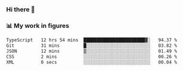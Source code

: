 ### Hi there 👋

### 📊 My work in figures

<!--START_SECTION:waka-->

```txt
TypeScript   12 hrs 54 mins  ███████████████████████▓░   94.37 %
Git          31 mins         █░░░░░░░░░░░░░░░░░░░░░░░░   03.82 %
JSON         12 mins         ▒░░░░░░░░░░░░░░░░░░░░░░░░   01.49 %
CSS          2 mins          ░░░░░░░░░░░░░░░░░░░░░░░░░   00.26 %
XML          0 secs          ░░░░░░░░░░░░░░░░░░░░░░░░░   00.04 %
```

<!--END_SECTION:waka-->
